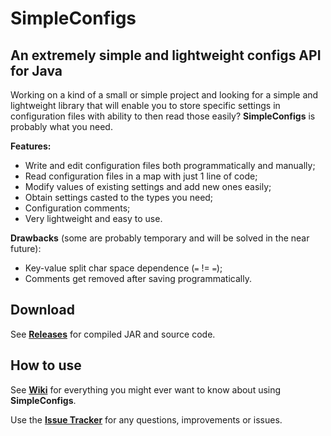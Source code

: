 # SimpleConfigs
## An extremely simple and lightweight configs API for Java

Working on a kind of a small or simple project and looking for a simple and lightweight library that will enable you to store specific settings in configuration files with ability to then read those easily? **SimpleConfigs** is probably what you need.

**Features:**
* Write and edit configuration files both programmatically and manually;
* Read configuration files in a map with just 1 line of code;
* Modify values of existing settings and add new ones easily;
* Obtain settings casted to the types you need;
* Configuration comments;
* Very lightweight and easy to use.
    
**Drawbacks** (some are probably temporary and will be solved in the near future):
* Key-value split char space dependence (`=` != ` = `);
* Comments get removed after saving programmatically.


## Download
See **[Releases](https://github.com/MeGysssTaa/SimpleConfigs/releases)** for compiled JAR and source code.
    
    
## How to use
See **[Wiki](https://github.com/MeGysssTaa/SimpleConfigs/wiki)** for everything you might ever want to know about using **SimpleConfigs**.


Use the **[Issue Tracker](https://github.com/MeGysssTaa/SimpleConfigs/issues)** for any questions, improvements or issues.

